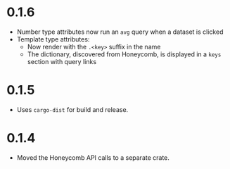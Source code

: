 # 0.1.6

- Number type attributes now run an `avg` query when a dataset is clicked
- Template type attributes:
    - Now render with the `.<key>` suffix in the name
    - The dictionary, discovered from Honeycomb, is displayed in a `keys` section with query links


# 0.1.5

- Uses `cargo-dist` for build and release.

# 0.1.4

- Moved the Honeycomb API calls to a separate crate.
